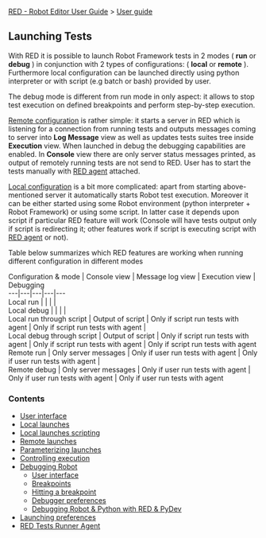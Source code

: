 [RED - Robot Editor User Guide](../index.md) > [User guide](user_guide.md)
>

## Launching Tests

With RED it is possible to launch Robot Framework tests in 2 modes ( **run**
or **debug** ) in conjunction with 2 types of configurations: ( **local** or
**remote** ). Furthermore local configuration can be launched directly using
python interpreter or with script (e.g batch or bash) provided by user.

The debug mode is different from run mode in only aspect: it allows to stop
test execution on defined breakpoints and perform step-by-step execution.

[Remote configuration](launching/remote_launch.md) is rather simple: it
starts a server in RED which is listening for a connection from running tests
and outputs messages coming to server into **Log Message** view as well as
updates tests suites tree inside **Execution** view. When launched in debug
the debugging capabilities are enabled. In **Console** view there are only
server status messages printed, as output of remotely running tests are not
send to RED. User has to start the tests manually with [RED
agent](launching/red_agent.md) attached.

[Local configuration](launching/local_launch.md) is a bit more complicated:
apart from starting above-mentioned server it automatically starts Robot test
execution. Moreover it can be either started using some Robot environment
(python interpreter + Robot Framework) or using some script. In latter case it
depends upon script if particular RED feature will work (Console will have
tests output only if script is redirecting it; other features work if script
is executing script with [RED agent](launching/red_agent.md) or not).

Table below summarizes which RED features are working when running different
configuration in different modes

Configuration & mode | Console view | Message log view | Execution view |
Debugging  
---|---|---|---|---  
Local run |  |  |  |  
Local debug |  |  |  |  
Local run through script | Output of script | Only if script run tests with
agent | Only if script run tests with agent |  
Local debug through script | Output of script | Only if script run tests with
agent | Only if script run tests with agent | Only if script run tests with
agent  
Remote run | Only server messages | Only if user run tests with agent | Only
if user run tests with agent |  
Remote debug | Only server messages | Only if user run tests with agent | Only
if user run tests with agent | Only if user run tests with agent  
  
### Contents

  * [User interface](launching/ui_elements.md)
  * [Local launches](launching/local_launch.md)
  * [Local launches scripting](launching/local_launch_scripting.md)
  * [Remote launches](launching/remote_launch.md)
  * [Parameterizing launches](launching/string_substitution.md)
  * [Controlling execution](launching/exec_control.md)
  * [Debugging Robot](launching/debug.md)
    * [User interface](launching/debug/ui_elements.md)
    * [Breakpoints](launching/debug/breakpoints.md)
    * [Hitting a breakpoint](launching/debug/hitting_a_breakpoint.md)
    * [Debugger preferences](launching/debug/preferences.md)
    * [Debugging Robot & Python with RED & PyDev](launching/debug/robot_python_debug.md)
  * [Launching preferences](launching/launch_prefs.md)
  * [RED Tests Runner Agent](launching/red_agent.md)

